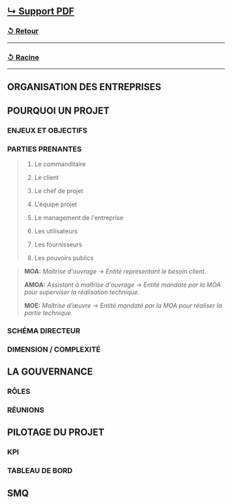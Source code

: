 [↳ Support PDF]()
---
### [↺ Retour](../README.MD)
---
### [↺ Racine](../../../README.MD)
---

## ORGANISATION DES ENTREPRISES


## POURQUOI UN PROJET


### ENJEUX ET OBJECTIFS


### PARTIES PRENANTES
> 1. Le commanditaire
>
> 2. Le client
> 
> 3. Le chef de projet
> 
> 4. L'équipe projet
> 
> 5. Le management de l'entreprise
> 
> 6. Les utilisateurs
> 
> 7. Les fournisseurs
> 
> 8. Les pouvoirs publics

> **MOA:** *Maîtrise d'ouvrage* -> *Entité représentant le besoin client.*
>
> **AMOA:** *Assistant à maîtrise d'ouvrage* -> *Entité mandaté par la MOA pour superviser la réalisation technique.*
>
> **MOE:** *Maîtrise d'œuvre* -> *Entité mandaté par la MOA pour réaliser la partie technique.*
### SCHÉMA DIRECTEUR


### DIMENSION / COMPLEXITÉ


## LA GOUVERNANCE


### RÔLES


### RÉUNIONS


## PILOTAGE DU PROJET


### KPI


### TABLEAU DE BORD


## SMQ
